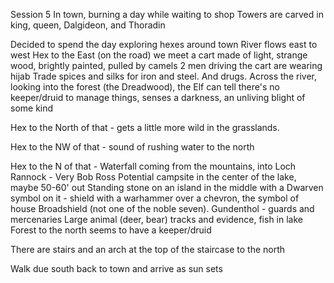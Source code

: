 Session 5
In town, burning a day while waiting to shop
Towers are carved in king, queen, Dalgideon, and Thoradin

Decided to spend the day exploring hexes around town
River flows east to west
Hex to the East (on the road) we meet a cart made of light, strange wood, brightly painted, pulled by camels
	2 men driving the cart are wearing hijab
	Trade spices and silks for iron and steel. And drugs.
	Across the river, looking into the forest (the Dreadwood), the Elf can tell there's no keeper/druid to manage things, senses a darkness, an unliving blight of some kind

Hex to the North of that - gets a little more wild in the grasslands.

Hex to the NW of that - sound of rushing water to the north

Hex to the N of that - Waterfall coming from the mountains, into Loch Rannock - Very Bob Ross
	Potential campsite in the center of the lake, maybe 50-60' out
	Standing stone on an island in the middle with a Dwarven symbol on it - shield with a warhammer over a chevron, the symbol of house Broadshield (not one of the noble seven). Gundenthol - guards and mercenaries
	Large animal (deer, bear) tracks and evidence, fish in lake
	Forest to the north seems to have a keeper/druid

There are stairs and an arch at the top of the staircase to the north

Walk due south back to town and arrive as sun sets

